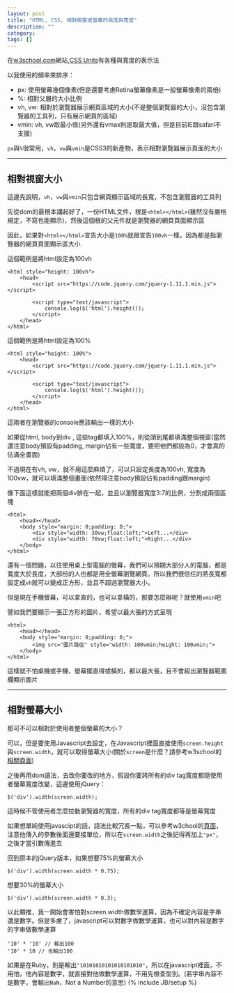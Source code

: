 ```yaml
---
layout: post
title: "HTML, CSS, 相對視窗或螢幕的高度與寬度"
description: ""
category: 
tags: []
---
```

在[w3school.com](http://www.w3schools.com/)網站,[CSS Units](http://www.w3schools.com/cssref/css_units.asp)有各種與寬度的表示法

以我使用的頻率來排序：

* px: 使用螢幕幾個像素(但是還要考慮Retina螢幕像素是一般螢幕像素的兩倍)
* %: 相對父層的大小比例
* vh, vw: 相對於瀏覽器展示網頁區域的大小(不是整個瀏覽器的大小，沒包含瀏覽器的工具列，只有展示網頁的區域)
* vmin: vh, vw取最小值(另外還有vmax則是取最大值，但是目前IE跟safari不支援)

`px`與`%`很常用，`vh`，`vw`與`vmin`是CSS3的新產物，表示相對瀏覽器展示頁面的大小

***

## 相對視窗大小

這邊先說明，`vh`，`vw`與`vmin`只包含網頁顯示區域的長寬，不包含瀏覽器的工具列

先從dom的最根本講起好了，一份HTML文件，根是`<html></html>`(雖然沒有嚴格規定，不寫也能顯示)，然後這個根的父元件就是瀏覽器的網頁頁面顯示區

因此，如果對`<html></html>`宣告大小是`100%`就跟宣告`100vh`一樣，因為都是指瀏覽器的網頁頁面顯示區大小

這個範例是將html設定為100vh

	<html style="height: 100vh">
		<head>
			<script src="https://code.jquery.com/jquery-1.11.1.min.js"></script>
		
			<script type="text/javascript">
				console.log($('html').height());
	    	</script>
	    </head>
	</html>

這個範例是將html設定為100%

	<html style="height: 100%">
		<head>
			<script src="https://code.jquery.com/jquery-1.11.1.min.js"></script>
		
			<script type="text/javascript">
				console.log($('html').height());
	    	</script>
	    </head>
	</html>

這兩者在瀏覽器的console應該輸出一樣的大小

如果從html, body到div , 這些tag都填入100%，則從頭到尾都填滿整個視窗(當然還注意body預設有padding, margin佔有一些寬度，要把他們都設為0，才會真的佔滿全畫面)

不過現在有vh, vw，就不用這麼麻煩了，可以只設定長度為100vh, 寬度為100vw，就可以填滿整個畫面(依然得注意body預設佔有padding跟margin)

像下面這樣就能把兩個div排在一起，並且以瀏覽器寬度3:7的比例，分割成兩個區塊

	<html>
		<head></head>
		<body style="margin: 0;padding: 0;">
			<div style="width: 30vw;float:left;">Left...</div>
			<div style="width: 70vw;float:left;">Right...</div>
		</body>
	</html>

還有一個問題，以往使用桌上型電腦的螢幕，我們可以預期大部分人的電腦，都是寬度大於長度，大部份的人也都是用全螢幕瀏覽網頁。所以我們很信任的將長寬都設定成`vh`就可以變成正方形，並且不超過瀏覽器大小。

但是現在手機螢幕，可以拿直的，也可以拿橫的，那要怎麼辦呢？就使用`vmin`吧

譬如我們要顯示一張正方形的圖片，希望以最大張的方式呈現

	<html>
		<head></head>
		<body style="margin: 0;padding: 0;">
			<img src="圖片路徑" style="width: 100vmin;height: 100vmin;">
		</body>
	</html>

這樣就不怕桌機或手機，螢幕擺直得或橫的，都以最大張，且不會超出瀏覽器範圍欄顯示圖片

***

## 相對螢幕大小

那可不可以相對於使用者整個螢幕的大小？

可以，但是要使用Javascript去設定，在Javascript裡面直接使用`screen.height`與`screen.width`，就可以取得螢幕大小(關於`screen`是什麼？請參考w3school的[相關頁面](http://www.w3schools.com/js/js_window_screen.asp))

之後再用dom語法，去改你要改的地方，假設你要將所有的div tag寬度都隨使用者螢幕寬度改變，這邊使用jQuery：

	$('div').width(screen.width);

這時候不管使用者怎麼拉動瀏覽器的寬度，所有的div tag寬度都等是螢幕寬度

如果想單純使用javascipt的話，語法比較冗長一點，可以參考w3chool的[頁面](http://www.w3schools.com/jsref/prop_style_height.asp)，注意他傳入的參數後面還要接單位，所以在`screen.width`之後記得再加上`"px"`，之後才當引數傳進去

回到原本的jQuery版本，如果想要75%的螢幕大小

	$('div').width(screen.width * 0.75);
	
想要30%的螢幕大小

	$('div').width(screen.width * 0.3);

以此類推，我一開始會害怕對screen.width做數學運算，因為不確定內容是字串還是數字。但是多慮了，javascript可以對數字做數學運算，也可以對內容是數字的字串做數學運算

	'10' * '10' // 輸出100
	'10' * 10 // 也輸出100
	
如果是在Ruby，則是輸出`"10101010101010101010"`，所以在javascript裡面，不用怕，他內容是數字，就直接對他做數學運算，不用先檢查型別。(若字串內容不是數字，會輸出`NaN`，Not a Number的意思)
{% include JB/setup %}
